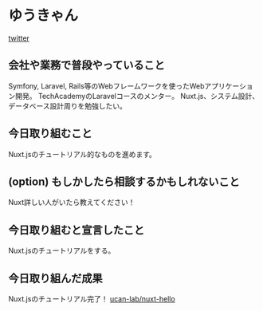 # ゆうきゃん

[twitter](https://twitter.com/ucan_lab)

## 会社や業務で普段やっていること

Symfony, Laravel, Rails等のWebフレームワークを使ったWebアプリケーション開発。
TechAcademyのLaravelコースのメンター。
Nuxt.js、システム設計、データベース設計周りを勉強したい。

## 今日取り組むこと

Nuxt.jsのチュートリアル的なものを進めます。

## (option) もしかしたら相談するかもしれないこと

Nuxt詳しい人がいたら教えてください！

## 今日取り組むと宣言したこと

Nuxt.jsのチュートリアルをする。

## 今日取り組んだ成果

Nuxt.jsのチュートリアル完了！
[ucan-lab/nuxt-hello](https://github.com/ucan-lab/nuxt-hello)
